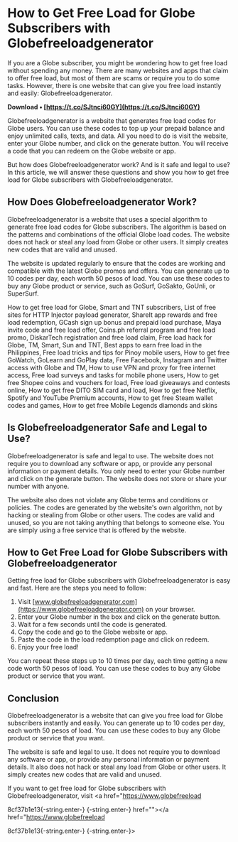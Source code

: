 
 
# How to Get Free Load for Globe Subscribers with Globefreeloadgenerator
 
If you are a Globe subscriber, you might be wondering how to get free load without spending any money. There are many websites and apps that claim to offer free load, but most of them are scams or require you to do some tasks. However, there is one website that can give you free load instantly and easily: Globefreeloadgenerator.
 
**Download • [https://t.co/SJtnci60GY](https://t.co/SJtnci60GY)**


 
Globefreeloadgenerator is a website that generates free load codes for Globe users. You can use these codes to top up your prepaid balance and enjoy unlimited calls, texts, and data. All you need to do is visit the website, enter your Globe number, and click on the generate button. You will receive a code that you can redeem on the Globe website or app.
 
But how does Globefreeloadgenerator work? And is it safe and legal to use? In this article, we will answer these questions and show you how to get free load for Globe subscribers with Globefreeloadgenerator.
  
## How Does Globefreeloadgenerator Work?
 
Globefreeloadgenerator is a website that uses a special algorithm to generate free load codes for Globe subscribers. The algorithm is based on the patterns and combinations of the official Globe load codes. The website does not hack or steal any load from Globe or other users. It simply creates new codes that are valid and unused.
 
The website is updated regularly to ensure that the codes are working and compatible with the latest Globe promos and offers. You can generate up to 10 codes per day, each worth 50 pesos of load. You can use these codes to buy any Globe product or service, such as GoSurf, GoSakto, GoUnli, or SuperSurf.
 
How to get free load for Globe, Smart and TNT subscribers,  List of free sites for HTTP Injector payload generator,  ShareIt app rewards and free load redemption,  GCash sign up bonus and prepaid load purchase,  Maya invite code and free load offer,  Coins.ph referral program and free load promo,  DiskarTech registration and free load claim,  Free load hack for Globe, TM, Smart, Sun and TNT,  Best apps to earn free load in the Philippines,  Free load tricks and tips for Pinoy mobile users,  How to get free GoWatch, GoLearn and GoPlay data,  Free Facebook, Instagram and Twitter access with Globe and TM,  How to use VPN and proxy for free internet access,  Free load surveys and tasks for mobile phone users,  How to get free Shopee coins and vouchers for load,  Free load giveaways and contests online,  How to get free DITO SIM card and load,  How to get free Netflix, Spotify and YouTube Premium accounts,  How to get free Steam wallet codes and games,  How to get free Mobile Legends diamonds and skins
  
## Is Globefreeloadgenerator Safe and Legal to Use?
 
Globefreeloadgenerator is safe and legal to use. The website does not require you to download any software or app, or provide any personal information or payment details. You only need to enter your Globe number and click on the generate button. The website does not store or share your number with anyone.
 
The website also does not violate any Globe terms and conditions or policies. The codes are generated by the website's own algorithm, not by hacking or stealing from Globe or other users. The codes are valid and unused, so you are not taking anything that belongs to someone else. You are simply using a free service that is offered by the website.
  
## How to Get Free Load for Globe Subscribers with Globefreeloadgenerator
 
Getting free load for Globe subscribers with Globefreeloadgenerator is easy and fast. Here are the steps you need to follow:
 
1. Visit [www.globefreeloadgenerator.com](https://www.globefreeloadgenerator.com) on your browser.
2. Enter your Globe number in the box and click on the generate button.
3. Wait for a few seconds until the code is generated.
4. Copy the code and go to the Globe website or app.
5. Paste the code in the load redemption page and click on redeem.
6. Enjoy your free load!

You can repeat these steps up to 10 times per day, each time getting a new code worth 50 pesos of load. You can use these codes to buy any Globe product or service that you want.
  
## Conclusion
 
Globefreeloadgenerator is a website that can give you free load for Globe subscribers instantly and easily. You can generate up to 10 codes per day, each worth 50 pesos of load. You can use these codes to buy any Globe product or service that you want.
 
The website is safe and legal to use. It does not require you to download any software or app, or provide any personal information or payment details. It also does not hack or steal any load from Globe or other users. It simply creates new codes that are valid and unused.
 
If you want to get free load for Globe subscribers with Globefreeloadgenerator, visit <a href="https://www.globefreeload</p> 8cf37b1e13{-string.enter-}
{-string.enter-} href=""></a href="https://www.globefreeload</p> 8cf37b1e13{-string.enter-}
{-string.enter-}>